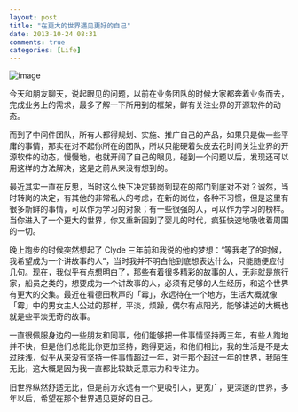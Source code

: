 ```yaml
---
layout: post
title: "在更大的世界遇见更好的自己"
date: 2013-10-24 08:31
comments: true
categories: [Life]
---
```


![image](https://pic.yupoo.com/khotyn/Dg6bDXhi/Zb6Cy.jpg)

今天和朋友聊天，说起眼见的问题，以前在业务团队的时候大家都奔着业务而去，完成业务上的需求，最多了解一下所用到的框架，鲜有关注业界的开源软件的动态。

而到了中间件团队，所有人都得规划、实施、推广自己的产品，如果只是做一些平庸的事情，那实在对不起你所在的团队，所以只能硬着头皮去花时间关注业界的开源软件的动态，慢慢地，也就开阔了自己的眼见，碰到一个问题以后，发现还可以用这样的方法解决，这是之前从来没有想到的。

最近其实一直在反思，当时这么快下决定转岗到现在的部门到底对不对？诚然，当时转岗的决定，有其他的非常私人的考虑，在新的岗位，各种不习惯，但是这里有很多新鲜的事情，可以作为学习的对象；有一些很强的人，可以作为学习的榜样。当你进入了一个更大的世界，你又重新回到了婴儿的时代，疯狂快速地吸收着周围的一切。

晚上跑步的时候突然想起了 Clyde 三年前和我说的他的梦想：“等我老了的时候，我希望成为一个讲故事的人”，当时我并不明白他到底想表达什么，只能随便应付几句。现在，我似乎有点想明白了，那些有着很多精彩的故事的人，无非就是旅行家，船员之类的，想要成为一个讲故事的人，必须有足够的人生经历，和这个世界有更大的交集。最近在看德田秋声的「霉」，永远待在一个地方，生活大概就像「霉」中的男女主人公过的那样，平淡，烦躁，偶尔有点阳光，能够讲述的大概也就是些平淡无奇的故事。

一直很佩服身边的一些朋友和同事，他们能够把一件事情坚持两三年，有些人跑地并不快，但是他们总能比你更加坚持，跑得更远，和他们相比，我的生活是不是太过肤浅，似乎从来没有坚持一件事情超过一年，对于那个超过一年的世界，我陌生无比，这大概是因为我一直都比较缺乏意志力和专注力。

旧世界纵然舒适无比，但是前方永远有一个更吸引人，更宽广，更深邃的世界，多年以后，希望在那个世界遇见更好的自己。